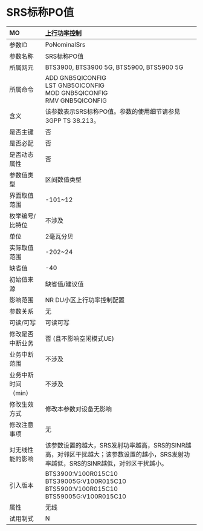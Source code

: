 # SRS标称PO值<table><thread><tr><th align = "left">MO</th><th align = "left"><a href = "index.html#SRS标称PO值-8">上行功率控制</a></td></tr></thread><tbody><tr><td>参数ID</td><td>PoNominalSrs</td></tr><tr><td>参数名称</td><td>SRS标称PO值</td></tr><tr><td>所属网元</td><td>BTS3900, BTS3900 5G, BTS5900, BTS5900 5G</td></tr><tr><td>所属命令</td><td>ADD GNB5QICONFIG<br>LST GNB5OICONFIG<br>MOD GNB5QICONFIG<br>RMV GNB5QICONFIG</td></tr><tr><td>含义</td><td>该参数表示SRS标称PO值。参数的使用细节请参见3GPP TS 38.213。</td></tr><tr><td>是否主键</td><td>否</td></tr><tr><td>是否必配</td><td>否</td></tr><tr><td>是否动态属性</td><td>否</td></tr><tr><td>参数值类型</td><td>区间数值类型</td></tr><tr><td>界面取值范围</td><td>-101~12</td></tr><tr><td>枚举编号/比特位</td><td>不涉及</td></tr><tr><td>单位</td><td>2毫瓦分贝</td></tr><tr><td>实际取值范围</td><td>-202~24</td></tr><tr><td>缺省值</td><td>-40</td></tr><tr><td>初始值来源</td><td>缺省值/建议值</td></tr><tr><td>影响范围</td><td>NR DU小区上行功率控制配置</td></tr><tr><td>参数关系</td><td>无</td></tr><tr><td>可读/可写</td><td>可读可写</td></tr><tr><td>修改是否中断业务</td><td>否 (且不影响空闲模式UE)</td></tr><tr><td>业务中断范围</td><td>不涉及</td></tr><tr><td>业务中断时间（min）</td><td>不涉及</td></tr><tr><td>修改生效方式</td><td>修改本参数对设备无影响</td></tr><tr><td>修改注意事项</td><td>无</td></tr><tr><td>对无线性能的影响</td><td>该参数设置的越大，SRS发射功率越高，SRS的SINR越高，对邻区干扰越大；该参数设置的越小，SRS发射功率越低，SRS的SINR越低，对邻区干扰越小。</td></tr><tr><td>引入版本</td><td>BTS3900:V100R015C10<br>BTS39005G:V100R015C10<br>BTS5900:V100R015C10<br>BTS59005G:V100R015C10</td></tr><tr><td>属性</td><td>无线</td></tr><tr><td>试用制式</td><td>N</td></tr></tbody></table>